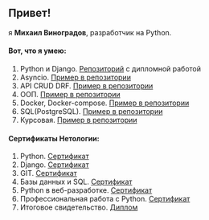 Привет!
-

я **Михаил Виноградов**, разработчик на Python.
  
#### Вот, что я умею:
1. Python и Django. [Репозиторий][repo1] с дипломной работой
2. Asyncio. [Пример в репозитории][repo2]
3. API CRUD DRF. [Пример в репозитории][repo3]
4. ООП. [Пример в репозитории][repo4]
5. Docker, Docker-compose. [Пример в репозитории][repo5]
6. SQL(PostgreSQL). [Пример в репозитории][repo6]
7. Курсовая. [Пример в репозитории][repo7]
   
#### Сертификаты **Нетологии**:
1. Python. [Сертификат][cert1]
2. Django. [Сертификат][cert2]
3. GIT. [Сертификат][cert3]
4. Базы данных и SQL. [Сертификат][cert4]
5. Python в веб-разработке. [Сертификат][cert5]
6. Профессиональная работа с Python. [Сертификат][cert6]
7. Итоговое свидетельство. [Диплом][cert7]

[repo1]: https://github.com/ValdemarMo/ddp "дипломная работа"
[repo2]: https://github.com/ValdemarMo/hw_asyncio "Asincio"
[repo3]: https://github.com/ValdemarMo/hw_drf-intro "API CRUD DRF"
[repo4]: https://github.com/ValdemarMo/HW_OOP "ООП"
[repo5]: https://github.com/ValdemarMo/docker_hw_pt2/tree/main "Docker"
[repo6]: https://github.com/ValdemarMo/hw_PSQL-P "SQL(PostgreSQL)"
[repo7]: https://github.com/ValdemarMo/cp2201 "архивирование с VK"
[cert1]: https://github.com/ValdemarMo/certificates/blob/main/certificate_P.pdf "Основы языка программирования Python"
[cert2]: https://github.com/ValdemarMo/certificates/blob/main/certificate_Dj.pdf "Django: создание функциональных веб-приложений"
[cert3]: https://github.com/ValdemarMo/certificates/blob/main/certificate_git.pdf "Git — система контроля версий"
[cert4]: https://github.com/ValdemarMo/certificates/blob/main/certificate_db.pdf "Базы данных для python-разработчиков"
[cert5]: https://github.com/ValdemarMo/certificates/blob/main/certificate_PWeb.pdf "Python в веб-разработке"
[cert6]: https://github.com/ValdemarMo/certificates/blob/main/certificate_PAdv.pdf "Профессиональная работа с Python"
[cert7]: https://github.com/ValdemarMo/certificates/blob/main/certificate_D.pdf "Диплом"
